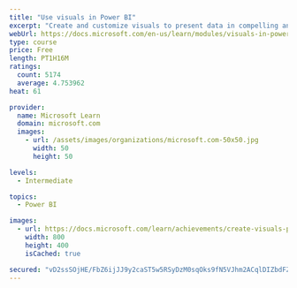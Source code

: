 ```yaml
---
title: "Use visuals in Power BI"
excerpt: "Create and customize visuals to present data in compelling and insightful ways."
webUrl: https://docs.microsoft.com/en-us/learn/modules/visuals-in-power-bi/
type: course
price: Free
length: PT1H16M
ratings:
  count: 5174
  average: 4.753962
heat: 61

provider:
  name: Microsoft Learn
  domain: microsoft.com
  images:
    - url: /assets/images/organizations/microsoft.com-50x50.jpg
      width: 50
      height: 50

levels:
  - Intermediate

topics:
  - Power BI

images:
  - url: https://docs.microsoft.com/learn/achievements/create-visuals-power-bi-desktop-social.png
    width: 800
    height: 400
    isCached: true

secured: "vD2ssSOjHE/FbZ6ijJJ9y2caST5w5RSyDzM0sqOks9fN5VJhm2ACqlDIZbdFZ9HG3DASY7Orks/wSzFXYr1qfTEbXErZs/YRCtTsCxtTciWNWNkUkPFrtUmfGhEeWCFoCfkmbVwf2+Xdn3oUcyn20p2Y6F9UIqYVH96PyMklR8HFN9xIs5bt5UmaduHxnbGoHJDO47dbCWZt7HOBYH5IXOaarGTj6fFcLF9dBZkQ8dGfrrNXl/JWJaUag0jvUjy2VKkrqDknS+nM26wV9y6+MleihoqpJo25A1+8QQauTpkibiQmjCZ1V4lJYUGt9LD8sbUchmKaePqpynSG5mkX9wxIc3li6Au3ixsV8cvl5Hpk1kOVz/WskiIpg0ASFQ2LCL3PMwX9MM9ytEaxEY4T/PB/rHvB+GgIQrCilY2smsk=;dYY2n82I0KgIv6CMDG5/GA=="
---
```


